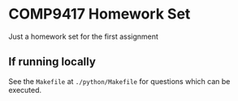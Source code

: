 # COMP9417 Homework Set

Just a homework set for the first assignment

## If running locally

See the `Makefile` at `./python/Makefile` for questions which can be executed.
